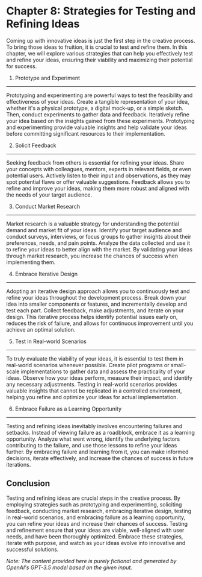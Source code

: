 Chapter 8: Strategies for Testing and Refining Ideas
====================================================

Coming up with innovative ideas is just the first step in the creative process. To bring those ideas to fruition, it is crucial to test and refine them. In this chapter, we will explore various strategies that can help you effectively test and refine your ideas, ensuring their viability and maximizing their potential for success.

1. Prototype and Experiment
---------------------------

Prototyping and experimenting are powerful ways to test the feasibility and effectiveness of your ideas. Create a tangible representation of your idea, whether it's a physical prototype, a digital mock-up, or a simple sketch. Then, conduct experiments to gather data and feedback. Iteratively refine your idea based on the insights gained from these experiments. Prototyping and experimenting provide valuable insights and help validate your ideas before committing significant resources to their implementation.

2. Solicit Feedback
-------------------

Seeking feedback from others is essential for refining your ideas. Share your concepts with colleagues, mentors, experts in relevant fields, or even potential users. Actively listen to their input and observations, as they may spot potential flaws or offer valuable suggestions. Feedback allows you to refine and improve your ideas, making them more robust and aligned with the needs of your target audience.

3. Conduct Market Research
--------------------------

Market research is a valuable strategy for understanding the potential demand and market fit of your ideas. Identify your target audience and conduct surveys, interviews, or focus groups to gather insights about their preferences, needs, and pain points. Analyze the data collected and use it to refine your ideas to better align with the market. By validating your ideas through market research, you increase the chances of success when implementing them.

4. Embrace Iterative Design
---------------------------

Adopting an iterative design approach allows you to continuously test and refine your ideas throughout the development process. Break down your idea into smaller components or features, and incrementally develop and test each part. Collect feedback, make adjustments, and iterate on your design. This iterative process helps identify potential issues early on, reduces the risk of failure, and allows for continuous improvement until you achieve an optimal solution.

5. Test in Real-world Scenarios
-------------------------------

To truly evaluate the viability of your ideas, it is essential to test them in real-world scenarios whenever possible. Create pilot programs or small-scale implementations to gather data and assess the practicality of your ideas. Observe how your ideas perform, measure their impact, and identify any necessary adjustments. Testing in real-world scenarios provides valuable insights that cannot be replicated in a controlled environment, helping you refine and optimize your ideas for actual implementation.

6. Embrace Failure as a Learning Opportunity
--------------------------------------------

Testing and refining ideas inevitably involves encountering failures and setbacks. Instead of viewing failure as a roadblock, embrace it as a learning opportunity. Analyze what went wrong, identify the underlying factors contributing to the failure, and use those lessons to refine your ideas further. By embracing failure and learning from it, you can make informed decisions, iterate effectively, and increase the chances of success in future iterations.

Conclusion
----------

Testing and refining ideas are crucial steps in the creative process. By employing strategies such as prototyping and experimenting, soliciting feedback, conducting market research, embracing iterative design, testing in real-world scenarios, and embracing failure as a learning opportunity, you can refine your ideas and increase their chances of success. Testing and refinement ensure that your ideas are viable, well-aligned with user needs, and have been thoroughly optimized. Embrace these strategies, iterate with purpose, and watch as your ideas evolve into innovative and successful solutions.

*Note: The content provided here is purely fictional and generated by OpenAI's GPT-3.5 model based on the given input.*
